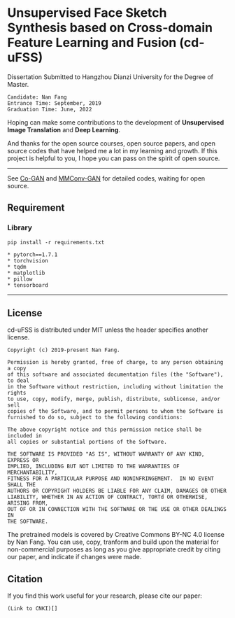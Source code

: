 # Unsupervised Face Sketch Synthesis based on Cross-domain Feature Learning and Fusion (cd-uFSS)

Dissertation Submitted to Hangzhou Dianzi University for the Degree of Master.

```
Candidate: Nan Fang
Entrance Time: September, 2019
Graduation Time: June, 2022
```

Hoping can make some contributions to the development of **Unsupervised Image Translation** and **Deep Learning**.

And thanks for the open source courses, open source papers, and open source codes that have helped me a lot in my learning and growth. 
If this project is helpful to you, I hope you can pass on the spirit of open source.

---

See [Co-GAN]() and [MMConv-GAN]() for detailed codes, waiting for open source.

## Requirement

### Library

```
pip install -r requirements.txt

* pytorch==1.7.1
* torchvision
* tqdm  
* matplotlib
* pillow  
* tensorboard
```

--- 

## License

cd-uFSS is distributed under MIT unless the header specifies another license.

```
Copyright (c) 2019-present Nan Fang.

Permission is hereby granted, free of charge, to any person obtaining a copy
of this software and associated documentation files (the "Software"), to deal
in the Software without restriction, including without limitation the rights
to use, copy, modify, merge, publish, distribute, sublicense, and/or sell
copies of the Software, and to permit persons to whom the Software is
furnished to do so, subject to the following conditions:

The above copyright notice and this permission notice shall be included in
all copies or substantial portions of the Software.

THE SOFTWARE IS PROVIDED "AS IS", WITHOUT WARRANTY OF ANY KIND, EXPRESS OR
IMPLIED, INCLUDING BUT NOT LIMITED TO THE WARRANTIES OF MERCHANTABILITY,
FITNESS FOR A PARTICULAR PURPOSE AND NONINFRINGEMENT.  IN NO EVENT SHALL THE
AUTHORS OR COPYRIGHT HOLDERS BE LIABLE FOR ANY CLAIM, DAMAGES OR OTHER
LIABILITY, WHETHER IN AN ACTION OF CONTRACT, TORTd OR OTHERWISE, ARISING FROM,
OUT OF OR IN CONNECTION WITH THE SOFTWARE OR THE USE OR OTHER DEALINGS IN
THE SOFTWARE.
```

The pretrained models is covered by Creative Commons BY-NC 4.0 license by Nan Fang. You can use, copy, tranform and build upon the material for non-commercial purposes as long as you give appropriate credit by citing our paper, and indicate if changes were made.

## Citation

If you find this work useful for your research, please cite our paper:

```
(Link to CNKI)[]
```
